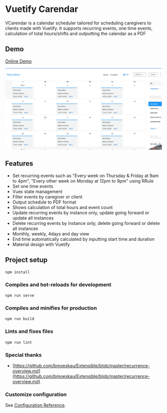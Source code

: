# Vuetify Carendar
VCarendar is a calendar scheduler tailored for scheduling caregivers to clients made with Vuetify. It supports recurring events, one time events, calculation of total hours/shifts and outputting the calendar as a PDF 

## Demo

[Online Demo](https://marknakajima.github.io/vcarendar/)

![](https://github.com/marknakajima/public_assets/blob/master/images/carendar_gif.gif)

## Features
- Set recurring events such as "Every week on Thursday & Friday at 9am to 4pm", "Every other week on Monday at 12pm to 9pm" using RRule
- Set one time events
- Vuex state management
- Filter events by caregiver or client
- Output schedule to PDF format
- Shows calculation of total hours and event count
- Update recurring events by instance only, update going forward or update all instances
- Delete recurring events by instance only, delete going forward or delete all instances
- Monthly, weekly, 4days and day view
- End time automatically calculated by inputting start time and duration
- Material design with Vuetify

## Project setup
```
npm install
```

### Compiles and hot-reloads for development
```
npm run serve
```

### Compiles and minifies for production
```
npm run build
```

### Lints and fixes files
```
npm run lint
```

### Special thanks

- [https://github.com/bmoeskau/Extensible/blob/master/recurrence-overview.md](https://github.com/bmoeskau/Extensible/blob/master/recurrence-overview.md)



### Customize configuration
See [Configuration Reference](https://cli.vuejs.org/config/).
